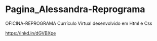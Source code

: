 # Pagina_Alessandra-Reprograma

OFICINA-REPROGRAMA
Currículo Virtual desenvolvido em Html e Css

https://lnkd.in/dGVBXpe
